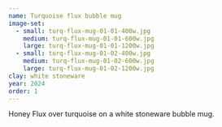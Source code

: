 ```yaml
---
name: Turquoise flux bubble mug
image-set:
  - small: turq-flux-mug-01-01-400w.jpg
    medium: turq-flux-mug-01-01-600w.jpg
    large: turq-flux-mug-01-01-1200w.jpg
  - small: turq-flux-mug-01-02-400w.jpg
    medium: turq-flux-mug-01-02-600w.jpg
    large: turq-flux-mug-01-02-1200w.jpg
clay: white stoneware
year: 2024
order: 1
---
```


Honey Flux over turquoise on a white stoneware bubble mug.